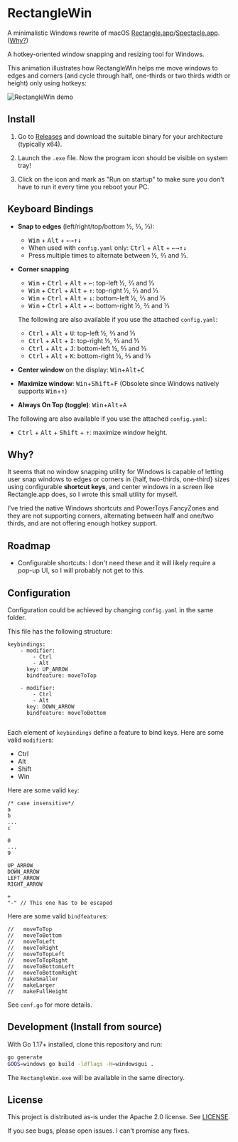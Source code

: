 # RectangleWin

A minimalistic Windows rewrite of macOS
[Rectangle.app](https://rectangleapp.com)/[Spectacle.app](https://www.spectacleapp.com/).
([Why?](#why))

A hotkey-oriented window snapping and resizing tool for Windows.

This animation illustrates how RectangleWin helps me move windows to edges
and corners (and cycle through half, one-thirds or two thirds width or height)
only using hotkeys:

![RectangleWin demo](./assets/RectangleWin-demo.gif)

## Install

1. Go to [Releases](https://github.com/ahmetb/RectangleWin/releases) and
   download the suitable binary for your architecture (typically x64).

2. Launch the `.exe` file. Now the program icon should be visible on system
   tray!

3. Click on the icon and mark as "Run on startup" to make sure you don't have
   to run it every time you reboot your PC.

## Keyboard Bindings

- **Snap to edges** (left/right/top/bottom ½, ⅔, ⅓):
  - <kbd>Win</kbd> + <kbd>Alt</kbd> + <kbd>&larr;</kbd><kbd>&rarr;</kbd><kbd>&uarr;</kbd><kbd>&darr;</kbd>
  - When used with `config.yaml` only: <kbd>Ctrl</kbd> + <kbd>Alt</kbd> + <kbd>&larr;</kbd><kbd>&rarr;</kbd><kbd>&uarr;</kbd><kbd>&darr;</kbd>
  - Press multiple times to alternate between ½, ⅔ and ⅓.

- **Corner snapping**
  - <kbd>Win</kbd> + <kbd>Ctrl</kbd> + <kbd>Alt</kbd> + <kbd>&larr;</kbd>: top-left ½, ⅔ and ⅓
  - <kbd>Win</kbd> + <kbd>Ctrl</kbd> + <kbd>Alt</kbd> + <kbd>&uarr;</kbd>: top-right ½, ⅔ and ⅓
  - <kbd>Win</kbd> + <kbd>Ctrl</kbd> + <kbd>Alt</kbd> + <kbd>&darr;</kbd>: bottom-left ½, ⅔ and ⅓
  - <kbd>Win</kbd> + <kbd>Ctrl</kbd> + <kbd>Alt</kbd> + <kbd>&rarr;</kbd>: bottom-right ½, ⅔ and ⅓
  
  The following are also available if you use the attached `config.yaml`:
  - <kbd>Ctrl</kbd> + <kbd>Alt</kbd> + <kbd>U</kbd>: top-left ½, ⅔ and ⅓
  - <kbd>Ctrl</kbd> + <kbd>Alt</kbd> + <kbd>I</kbd>: top-right ½, ⅔ and ⅓
  - <kbd>Ctrl</kbd> + <kbd>Alt</kbd> + <kbd>J</kbd>: bottom-left ½, ⅔ and ⅓
  - <kbd>Ctrl</kbd> + <kbd>Alt</kbd> + <kbd>K</kbd>: bottom-right ½, ⅔ and ⅓

- **Center window** on the display: <kbd>Win</kbd>+<kbd>Alt</kbd>+<kbd>C</kbd>

- **Maximize window**: <kbd>Win</kbd>+<kbd>Shift</kbd>+<kbd>F</kbd>
  (Obsolete since Windows natively supports <kbd>Win</kbd>+<kbd>&uarr;</kbd>)

- **Always On Top (toggle)**: <kbd>Win</kbd>+<kbd>Alt</kbd>+<kbd>A</kbd>

The following are also available if you use the attached `config.yaml`:
  - <kbd>Ctrl</kbd> + <kbd>Alt</kbd> + <kbd>Shift</kbd> + <kbd>&uarr;</kbd>: maximize window height.

## Why?

It seems that no window snapping utility for Windows is capable of letting
user snap windows to edges or corners in {half, two-thirds, one-third} sizes
using configurable **shortcut keys**, and center windows in a screen like
Rectangle.app does, so I wrote this small utility for myself.

I've tried the native Windows shortcuts and PowerToys FancyZones and they
are not supporting corners, alternating between half and one/two thirds, and
are not offering enough hotkey support.

## Roadmap

- Configurable shortcuts: I don't need these and it will likely require a pop-up
  UI, so I will probably not get to this.

## Configuration

Configuration could be achieved by changing `config.yaml` in the same folder.

This file has the following structure:

```
keybindings:
    - modifier:
        - Ctrl
        - Alt
      key: UP_ARROW
      bindfeature: moveToTop
      
    - modifier:
        - Ctrl
        - Alt
      key: DOWN_ARROW
      bindfeature: moveToBottom
      
```

Each element of `keybindings` define a feature to bind keys.
Here are some valid `modifier`s:

+  Ctrl
+  Alt
+  Shift
+  Win

Here are some valid `key`:

```
/* case insensitive*/
a
b
...
c 

0
...
9

UP_ARROW
DOWN_ARROW
LEFT_ARROW
RIGHT_ARROW

+
"-" // This one has to be escaped
```

Here are some valid `bindfeature`s:

```
//   moveToTop
//   moveToBottom
//   moveToLeft
//   moveToRight
//   moveToTopLeft
//   moveToTopRight
//   moveToBottomLeft
//   moveToBottomRight
//   makeSmaller
//   makeLarger
//   makeFullHeight
```

See `conf.go` for more details.

## Development (Install from source)

With Go 1.17+ installed, clone this repository and run:

```sh
go generate
GOOS=windows go build -ldflags -H=windowsgui .
```

The `RectangleWin.exe` will be available in the same directory.

## License

This project is distributed as-is under the Apache 2.0 license.
See [LICENSE](./LICENSE).

If you see bugs, please open issues. I can't promise any fixes.
